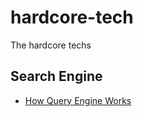 # hardcore-tech

The hardcore techs

## Search Engine

* [How Query Engine Works](https://howqueryengineswork.com/)

